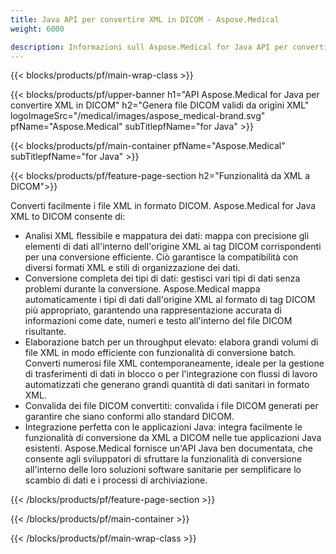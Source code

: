 ```yaml
---
title: Java API per convertire XML in DICOM - Aspose.Medical
weight: 6000

description: Informazioni sull Aspose.Medical for Java API per convertire XML in DICOM
---
```


{{< blocks/products/pf/main-wrap-class >}}

{{< blocks/products/pf/upper-banner h1="API Aspose.Medical for Java per convertire XML in DICOM" h2="Genera file DICOM validi da origini XML" logoImageSrc="/medical/images/aspose_medical-brand.svg" pfName="Aspose.Medical" subTitlepfName="for Java" >}}

{{< blocks/products/pf/main-container pfName="Aspose.Medical" subTitlepfName="for Java" >}}

{{< blocks/products/pf/feature-page-section h2="Funzionalità da XML a DICOM">}}

<p>Converti facilmente i file XML in formato DICOM. Aspose.Medical for Java XML to DICOM consente di:</p>

<ul>
<li>Analisi XML flessibile e mappatura dei dati: mappa con precisione gli elementi di dati all'interno dell'origine XML ai tag DICOM corrispondenti per una conversione efficiente. Ciò garantisce la compatibilità con diversi formati XML e stili di organizzazione dei dati.</li>
<li>Conversione completa dei tipi di dati: gestisci vari tipi di dati senza problemi durante la conversione. Aspose.Medical mappa automaticamente i tipi di dati dall'origine XML al formato di tag DICOM più appropriato, garantendo una rappresentazione accurata di informazioni come date, numeri e testo all'interno del file DICOM risultante.</li>
<li>Elaborazione batch per un throughput elevato: elabora grandi volumi di file XML in modo efficiente con funzionalità di conversione batch. Converti numerosi file XML contemporaneamente, ideale per la gestione di trasferimenti di dati in blocco o per l'integrazione con flussi di lavoro automatizzati che generano grandi quantità di dati sanitari in formato XML.</li>
<li>Convalida dei file DICOM convertiti: convalida i file DICOM generati per garantire che siano conformi allo standard DICOM.</li>
<li>Integrazione perfetta con le applicazioni Java: integra facilmente le funzionalità di conversione da XML a DICOM nelle tue applicazioni Java esistenti. Aspose.Medical fornisce un'API Java ben documentata, che consente agli sviluppatori di sfruttare la funzionalità di conversione all'interno delle loro soluzioni software sanitarie per semplificare lo scambio di dati e i processi di archiviazione.</li>
</ul>

{{< /blocks/products/pf/feature-page-section >}}

{{< /blocks/products/pf/main-container >}}

{{< /blocks/products/pf/main-wrap-class >}}